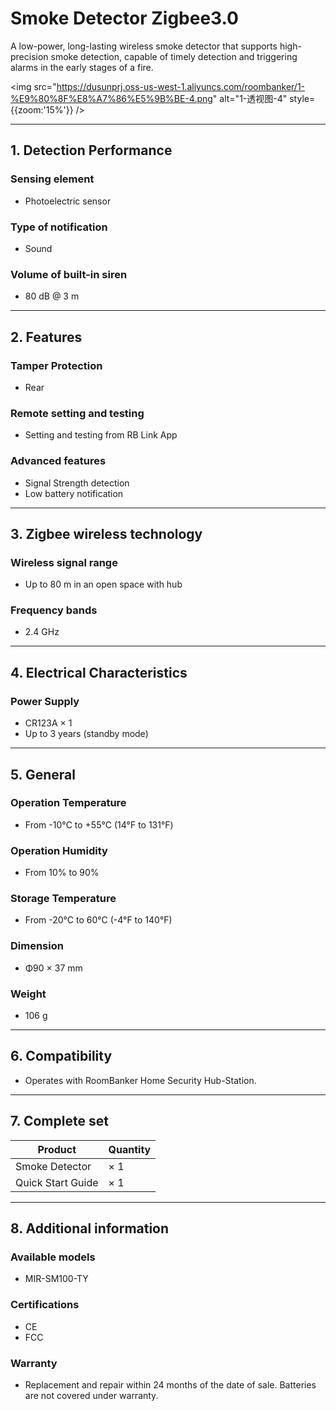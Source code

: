 ﻿# Smoke Detector Zigbee3.0

A low-power, long-lasting wireless smoke detector that supports high-precision smoke detection, capable of timely detection and triggering alarms in the early stages of a fire.

<img src="https://dusunprj.oss-us-west-1.aliyuncs.com/roombanker/1-%E9%80%8F%E8%A7%86%E5%9B%BE-4.png" alt="1-透视图-4" style={{zoom:'15%'}} />


------

## 1. Detection Performance

### Sensing element

* Photoelectric sensor


### Type of notification

* Sound

### Volume of built-in siren
* 80 dB @ 3 m

------

## 2. Features

### Tamper Protection

* Rear

### Remote setting and testing

* Setting and testing from RB Link App

### Advanced features

* Signal Strength detection
* Low battery notification

------

## 3. Zigbee wireless technology

### Wireless signal range

* Up to 80 m in an open space with hub

### Frequency bands

* 2.4 GHz

------

## 4. Electrical Characteristics

### Power Supply

* CR123A × 1
* Up to 3 years (standby mode)

------

## 5. General

### Operation Temperature

* From -10°С to +55°С (14°F to 131°F)

### Operation Humidity

* From 10% to 90%

### Storage Temperature

* From -20°C to 60°C (-4°F to 140°F)

### Dimension

* Φ90 × 37 mm

### Weight

* 106 g

------

## 6. Compatibility

* Operates with RoomBanker Home Security Hub-Station.

------

## 7. Complete set

| Product           | Quantity |
| ----------------- | -------- |
| Smoke Detector    | × 1      |
| Quick Start Guide | × 1      |



------

## 8. Additional information

### Available models

* MIR-SM100-TY

### Certifications

* CE
* FCC

### Warranty

* Replacement and repair within 24 months of the date of sale. Batteries are not covered under warranty.
